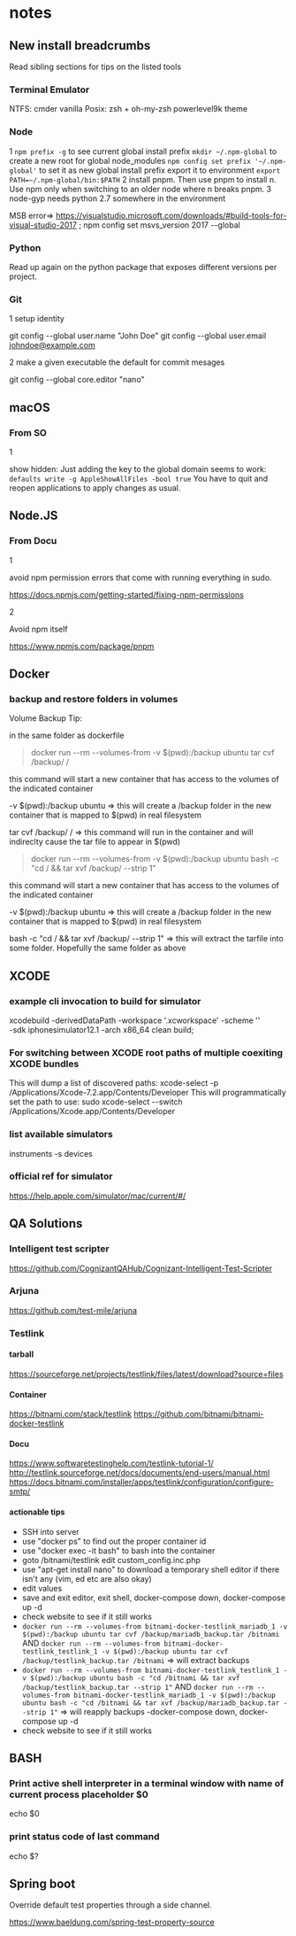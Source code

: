 # notes

## New install breadcrumbs

Read sibling sections for tips on the listed tools

### Terminal Emulator

NTFS: cmder vanilla
Posix: zsh + oh-my-zsh powerlevel9k theme

### Node
 1
 `npm prefix -g` to see current global install prefix
 `mkdir ~/.npm-global` to create a new root for global node_modules
 `npm config set prefix '~/.npm-global'` to set it as new global install prefix
 export it to environment `export PATH=~/.npm-global/bin:$PATH`
 2
 install pnpm. Then use pnpm to install n. Use npm only when switching to an older node where n breaks pnpm.
3
node-gyp needs python 2.7 somewhere in the environment

MSB error=>  https://visualstudio.microsoft.com/downloads/#build-tools-for-visual-studio-2017 ; npm config set msvs_version 2017 --global

### Python

Read up again on the python package that exposes different versions per project.

### Git
1 setup identity

git config --global user.name "John Doe"
git config --global user.email johndoe@example.com

2 make a given executable the default for commit mesages

git config --global core.editor "nano" 

## macOS

### From SO

1

show hidden: Just adding the key to the global domain seems to work:
`defaults write -g AppleShowAllFiles -bool true`
You have to quit and reopen applications to apply changes as usual.

## Node.JS

### From Docu

1

avoid npm permission errors that come with running everything in sudo.

https://docs.npmjs.com/getting-started/fixing-npm-permissions

2

Avoid npm itself

https://www.npmjs.com/package/pnpm

## Docker

### backup and restore folders in volumes

Volume Backup Tip:

in the same folder as dockerfile
>docker run --rm --volumes-from <running docker container id> -v $(pwd):/backup ubuntu tar cvf /backup/<backup tar file name> /<folder in container to backup>

this command will start a new container that has access to the volumes of the indicated container

-v $(pwd):/backup ubuntu => this will create a /backup folder in the new container that is mapped to $(pwd) in real filesystem

tar cvf /backup/<backup tar file name> /<folder in container to backup> => this command will run in the container and will indireclty cause the tar file to appear in $(pwd)


>docker run --rm --volumes-from <running docker container id> -v $(pwd):/backup ubuntu bash -c "cd /<folder in container to restore> && tar xvf /backup/<backup tar file name> --strip 1"

this command will start a new container that has access to the volumes of the indicated container

-v $(pwd):/backup ubuntu => this will create a /backup folder in the new container that is mapped to $(pwd) in real filesystem

bash -c "cd /<folder in container to restore> && tar xvf /backup/<backup tar file name> --strip 1" => this will extract the tarfile into some folder. Hopefully the same folder as above
  
## XCODE

### example cli invocation to build for simulator
xcodebuild -derivedDataPath <some path> -workspace '<filename>.xcworkspace' -scheme '<one single scheme>' \
-sdk iphonesimulator12.1 -arch x86_64 clean build;

### For switching between XCODE root paths of multiple coexiting XCODE bundles
This will dump a list of discovered paths:
xcode-select -p  
/Applications/Xcode-7.2.app/Contents/Developer
This will programmatically set the path to use:
sudo xcode-select --switch /Applications/Xcode.app/Contents/Developer

### list available simulators
instruments -s devices

### official ref for simulator
https://help.apple.com/simulator/mac/current/#/


## QA Solutions

### Intelligent test scripter
https://github.com/CognizantQAHub/Cognizant-Intelligent-Test-Scripter

### Arjuna
https://github.com/test-mile/arjuna

### Testlink

#### tarball
https://sourceforge.net/projects/testlink/files/latest/download?source=files
#### Container
https://bitnami.com/stack/testlink
https://github.com/bitnami/bitnami-docker-testlink
#### Docu
https://www.softwaretestinghelp.com/testlink-tutorial-1/
http://testlink.sourceforge.net/docs/documents/end-users/manual.html
https://docs.bitnami.com/installer/apps/testlink/configuration/configure-smtp/
#### actionable tips
- SSH into server
- use "docker ps" to find out the proper container id
- use "docker exec -it <mycontainerid> bash" to bash into the container
- goto /bitnami/testlink edit custom_config.inc.php
- use "apt-get install nano" to download a temporary shell editor if there isn't any (vim, ed etc are also okay)
- edit values
- save and exit editor, exit shell, docker-compose down, docker-compose up -d
- check website to see if it still works
- ```docker run --rm --volumes-from bitnami-docker-testlink_mariadb_1 -v $(pwd):/backup ubuntu tar cvf /backup/mariadb_backup.tar /bitnami``` AND ```docker run --rm --volumes-from bitnami-docker-testlink_testlink_1 -v $(pwd):/backup ubuntu tar cvf /backup/testlink_backup.tar /bitnami``` => will extract backups
- ```docker run --rm --volumes-from bitnami-docker-testlink_testlink_1 -v $(pwd):/backup ubuntu bash -c "cd /bitnami && tar xvf /backup/testlink_backup.tar --strip 1"``` AND ```docker run --rm --volumes-from bitnami-docker-testlink_mariadb_1 -v $(pwd):/backup ubuntu bash -c "cd /bitnami && tar xvf /backup/mariadb_backup.tar --strip 1"``` => will reapply backups
-docker-compose down, docker-compose up -d
- check website to see if it still works

## BASH

### Print active shell interpreter in a terminal window with name of current process placeholder $0

echo $0

### print status code of last command

echo $?

## Spring boot

Override default test properties through a side channel.

https://www.baeldung.com/spring-test-property-source
